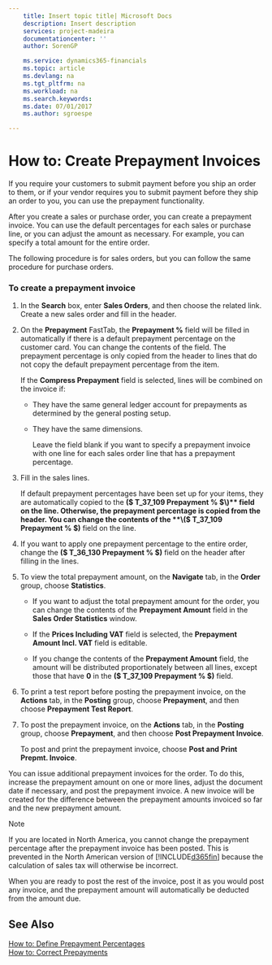 ```yaml
---
    title: Insert topic title| Microsoft Docs
    description: Insert description
    services: project-madeira
    documentationcenter: ''
    author: SorenGP

    ms.service: dynamics365-financials
    ms.topic: article
    ms.devlang: na
    ms.tgt_pltfrm: na
    ms.workload: na
    ms.search.keywords:
    ms.date: 07/01/2017
    ms.author: sgroespe

---
```

# How to: Create Prepayment Invoices
If you require your customers to submit payment before you ship an order to them, or if your vendor requires you to submit payment before they ship an order to you, you can use the prepayment functionality.  
  
 After you create a sales or purchase order, you can create a prepayment invoice. You can use the default percentages for each sales or purchase line, or you can adjust the amount as necessary. For example, you can specify a total amount for the entire order.  
  
 The following procedure is for sales orders, but you can follow the same procedure for purchase orders.  
  
### To create a prepayment invoice  
  
1.  In the **Search** box, enter **Sales Orders**, and then choose the related link. Create a new sales order and fill in the header.  
  
2.  On the **Prepayment** FastTab, the **Prepayment %** field will be filled in automatically if there is a default prepayment percentage on the customer card. You can change the contents of the field. The prepayment percentage is only copied from the header to lines that do not copy the default prepayment percentage from the item.  
  
     If the **Compress Prepayment** field is selected, lines will be combined on the invoice if:  
  
    -   They have the same general ledger account for prepayments as determined by the general posting setup.  
  
    -   They have the same dimensions.  
  
         Leave the field blank if you want to specify a prepayment invoice with one line for each sales order line that has a prepayment percentage.  
  
3.  Fill in the sales lines.  
  
     If default prepayment percentages have been set up for your items, they are automatically copied to the **\($ T\_37\_109 Prepayment % $\)** field on the line. Otherwise, the prepayment percentage is copied from the header. You can change the contents of the **\($ T\_37\_109 Prepayment % $\)** field on the line.  
  
4.  If you want to apply one prepayment percentage to the entire order, change the **\($ T\_36\_130 Prepayment % $\)** field on the header after filling in the lines.  
  
5.  To view the total prepayment amount, on the **Navigate** tab, in the **Order** group, choose **Statistics**.  
  
    -   If you want to adjust the total prepayment amount for the order, you can change the contents of the **Prepayment Amount** field in the **Sales Order Statistics** window.  
  
    -   If the **Prices Including VAT** field is selected, the **Prepayment Amount Incl. VAT** field is editable.  
  
    -   If you change the contents of the **Prepayment Amount** field, the amount will be distributed proportionately between all lines, except those that have **0** in the **\($ T\_37\_109 Prepayment % $\)** field.  
  
6.  To print a test report before posting the prepayment invoice, on the **Actions** tab, in the **Posting** group, choose **Prepayment**, and then choose **Prepayment Test Report**.  
  
7.  To post the prepayment invoice, on the **Actions** tab, in the **Posting** group, choose **Prepayment**, and then choose **Post Prepayment Invoice**.  
  
     To post and print the prepayment invoice, choose **Post and Print Prepmt. Invoice**.  
  
 You can issue additional prepayment invoices for the order. To do this, increase the prepayment amount on one or more lines, adjust the document date if necessary, and post the prepayment invoice. A new invoice will be created for the difference between the prepayment amounts invoiced so far and the new prepayment amount.  
  
> [!NOTE]  
>  If you are located in North America, you cannot change the prepayment percentage after the prepayment invoice has been posted. This is prevented in the North American version of [!INCLUDE[d365fin](includes/d365fin_md.md)] because the calculation of sales tax will otherwise be incorrect.  
  
 When you are ready to post the rest of the invoice, post it as you would post any invoice, and the prepayment amount will automatically be deducted from the amount due.  
  
## See Also  
 [How to: Define Prepayment Percentages](../how-to-define-prepayment-percentages.md)   
 [How to: Correct Prepayments](../how-to-correct-prepayments.md)